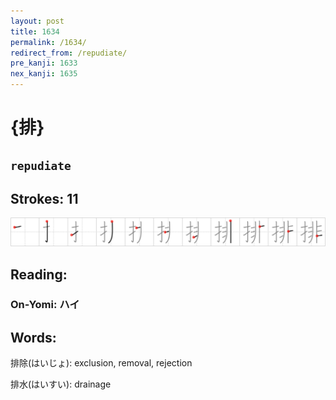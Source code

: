 ```yaml
---
layout: post
title: 1634
permalink: /1634/
redirect_from: /repudiate/
pre_kanji: 1633
nex_kanji: 1635
---
```


# {排}

## `repudiate`

## Strokes: 11

<div class="stroke"><img src="../images/E68E92.png" /></div>

## Reading:

### On-Yomi: ハイ

## Words:

排除(はいじょ): exclusion, removal, rejection

排水(はいすい): drainage
